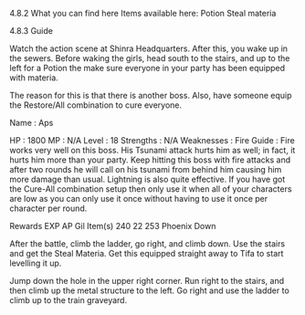 
4.8.2 What you can find here
Items available here:
Potion
Steal materia



4.8.3 Guide

Watch the action scene at Shinra Headquarters. After this, you wake up in the sewers. Before waking the girls, head south to the stairs, and up to the left for a Potion the make sure everyone in your party has been equipped with materia. 

The reason for this is that there is another boss. Also, have someone equip the Restore/All combination to cure everyone.


Name :
Aps

HP :
1800
MP : 
N/A
Level :
18
Strengths :
N/A
Weaknesses : 
Fire
Guide :
Fire works very well on this boss. His Tsunami attack hurts him as well; in fact, it hurts him more than your party. Keep hitting this boss with fire attacks and after two rounds he will call on his tsunami from behind him causing him more damage than usual. Lightning is also quite effective. If you have got the Cure-All combination setup then only use it when all of your characters are low as you can only use it once without having to use it once per character per round. 


Rewards
EXP
AP
Gil
Item(s)
240
22
253
Phoenix Down



After the battle, climb the ladder, go right, and climb down. Use the stairs and get the Steal Materia. Get this equipped straight away to Tifa to start levelling it up.



Jump down the hole in the upper right corner. Run right to the stairs, and then climb up the metal structure to the left. Go right and use the ladder to climb up to the train graveyard.
